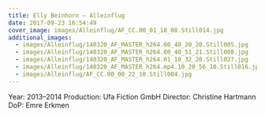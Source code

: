 ```yaml
---
title: Elly Beinhorn — Alleinflug
date: 2017-09-23 16:54:49
cover_image: images/Alleinflug/AF_CC.00_01_18_08.Still014.jpg
additional_images:
  - images/Alleinflug/140320_AF_MASTER_h264.00_40_20_20.Still005.jpg
  - images/Alleinflug/140320_AF_MASTER_h264.00_40_51_21.Still008.jpg
  - images/Alleinflug/140320_AF_MASTER_h264.01_10_32_20.Still027.jpg
  - images/Alleinflug/140320_AF_MASTER_h264.mp4.10_20_56_10.Still016.jpg
  - images/Alleinflug/AF_CC.00_00_22_10.Still004.jpg
---
```


Year: 2013–2014
Production: Ufa Fiction GmbH
Director: Christine Hartmann
DoP: Emre Erkmen
